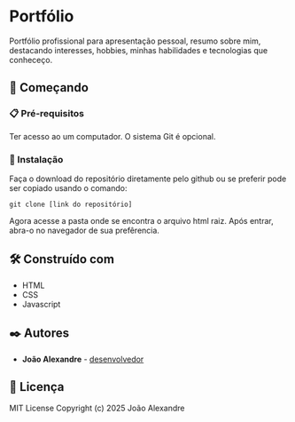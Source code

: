 # Portfólio

Portfólio profissional para apresentação pessoal, resumo sobre mim, destacando interesses, hobbies, minhas habilidades e tecnologias que conheceço.

## 🚀 Começando

### 📋 Pré-requisitos

Ter acesso ao um computador. O sistema Git é opcional.

### 🔧 Instalação

Faça o download do repositório diretamente pelo github ou se preferir pode ser copiado usando o comando:
```
git clone [link do repositório]
```
Agora acesse a pasta onde se encontra o arquivo html raiz. Após entrar, abra-o no navegador de sua prefêrencia.

## 🛠️ Construído com

* HTML
* CSS
* Javascript

## ✒️ Autores

* **João Alexandre** - [desenvolvedor](https://github.com/xandsmg)

## 📄 Licença

MIT License
Copyright (c) 2025 João Alexandre
